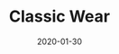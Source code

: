 ---
title: "Classic Wear"
image: "/img/pexels-nugroho-wahyu-3119215.jpg"
date: "2020-01-30"
extlink: "/img/pexels-nugroho-wahyu-3119215.jpg"
description: | 
    
---
